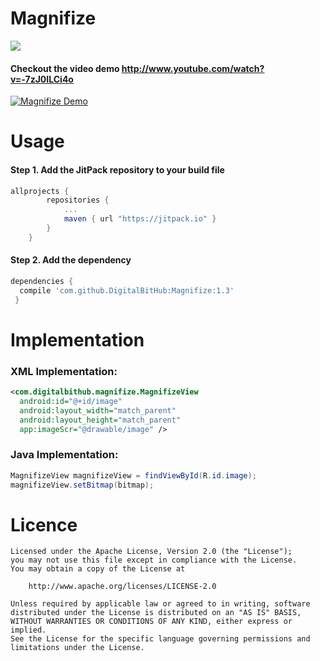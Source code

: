 # Magnifize
[![](https://www.jitpack.io/v/DigitalBitHub/Magnifize.svg)](https://www.jitpack.io/#DigitalBitHub/Magnifize)

#### Checkout the video demo http://www.youtube.com/watch?v=-7zJ0ILCi4o
[![Magnifize Demo](http://img.youtube.com/vi/-7zJ0ILCi4o/0.jpg)](http://www.youtube.com/watch?v=-7zJ0ILCi4o)

# Usage
#### Step 1. Add the JitPack repository to your build file
```groovy
allprojects {
        repositories {
            ...
            maven { url "https://jitpack.io" }
        }
    }
```
#### Step 2. Add the dependency
```groovy
dependencies {
  compile 'com.github.DigitalBitHub:Magnifize:1.3'
 }
 ```
  
# Implementation
### XML Implementation:
```xml
<com.digitalbithub.magnifize.MagnifizeView
  android:id="@+id/image"
  android:layout_width="match_parent"
  android:layout_height="match_parent"
  app:imageScr="@drawable/image" />
```
### Java Implementation:
```java
MagnifizeView magnifizeView = findViewById(R.id.image);
magnifizeView.setBitmap(bitmap);
```
# Licence
```
Licensed under the Apache License, Version 2.0 (the "License");
you may not use this file except in compliance with the License.
You may obtain a copy of the License at

    http://www.apache.org/licenses/LICENSE-2.0

Unless required by applicable law or agreed to in writing, software
distributed under the License is distributed on an "AS IS" BASIS,
WITHOUT WARRANTIES OR CONDITIONS OF ANY KIND, either express or implied.
See the License for the specific language governing permissions and
limitations under the License.
```
